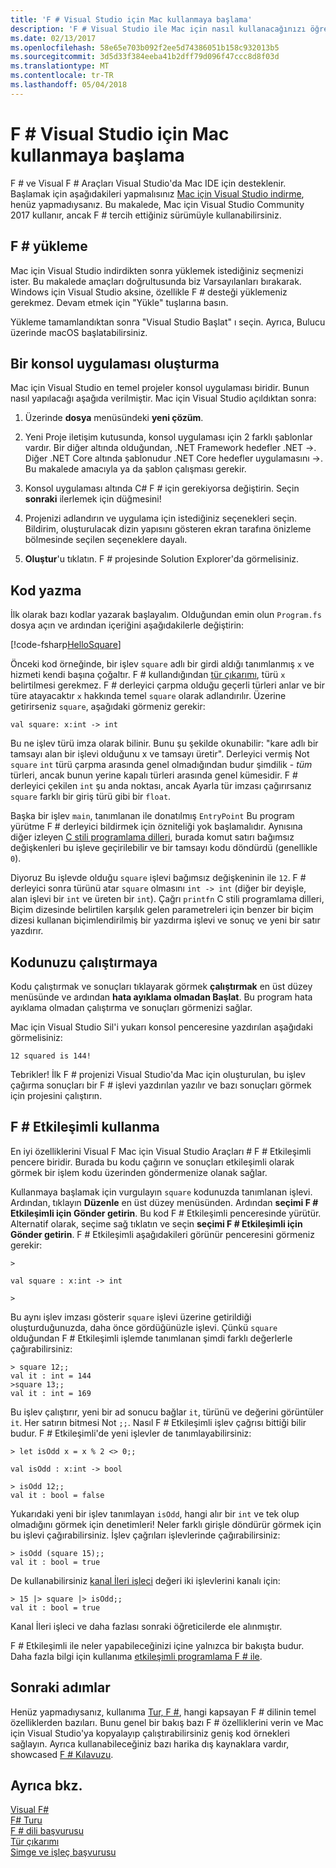 ```yaml
---
title: 'F # Visual Studio için Mac kullanmaya başlama'
description: 'F # Visual Studio ile Mac için nasıl kullanacağınızı öğrenin'
ms.date: 02/13/2017
ms.openlocfilehash: 58e65e703b092f2ee5d74386051b158c932013b5
ms.sourcegitcommit: 3d5d33f384eeba41b2dff79d096f47ccc8d8f03d
ms.translationtype: MT
ms.contentlocale: tr-TR
ms.lasthandoff: 05/04/2018
---
```

# <a name="get-started-with-f-in-visual-studio-for-mac"></a>F # Visual Studio için Mac kullanmaya başlama

F # ve Visual F # Araçları Visual Studio'da Mac IDE için desteklenir.  Başlamak için aşağıdakileri yapmalısınız [Mac için Visual Studio indirme](https://aka.ms/vsdownload?utm_source=mscom&utm_campaign=msdocs), henüz yapmadıysanız.  Bu makalede, Mac için Visual Studio Community 2017 kullanır, ancak F # tercih ettiğiniz sürümüyle kullanabilirsiniz.

## <a name="installing-f"></a>F # yükleme #

Mac için Visual Studio indirdikten sonra yüklemek istediğiniz seçmenizi ister.  Bu makalede amaçları doğrultusunda biz Varsayılanları bırakarak.  Windows için Visual Studio aksine, özellikle F # desteği yüklemeniz gerekmez.  Devam etmek için "Yükle" tuşlarına basın.

Yükleme tamamlandıktan sonra "Visual Studio Başlat" ı seçin.  Ayrıca, Bulucu üzerinde macOS başlatabilirsiniz.

## <a name="creating-a-console-application"></a>Bir konsol uygulaması oluşturma

Mac için Visual Studio en temel projeler konsol uygulaması biridir.  Bunun nasıl yapılacağı aşağıda verilmiştir.  Mac için Visual Studio açıldıktan sonra:

1. Üzerinde **dosya** menüsündeki **yeni çözüm**.

2.  Yeni Proje iletişim kutusunda, konsol uygulaması için 2 farklı şablonlar vardır.  Bir diğer altında olduğundan, .NET Framework hedefler .NET ->.  Diğer .NET Core altında şablonudur .NET Core hedefler uygulamasını ->.  Bu makalede amacıyla ya da şablon çalışması gerekir.

3. Konsol uygulaması altında C# F # için gerekiyorsa değiştirin.  Seçin **sonraki** ilerlemek için düğmesini!  

4. Projenizi adlandırın ve uygulama için istediğiniz seçenekleri seçin.  Bildirim, oluşturulacak dizin yapısını gösteren ekran tarafına önizleme bölmesinde seçilen seçeneklere dayalı.  

5. **Oluştur**'u tıklatın.  F # projesinde Solution Explorer'da görmelisiniz.

## <a name="writing-your-code"></a>Kod yazma

İlk olarak bazı kodlar yazarak başlayalım.  Olduğundan emin olun `Program.fs` dosya açın ve ardından içeriğini aşağıdakilerle değiştirin:

[!code-fsharp[HelloSquare](../../../samples/snippets/fsharp/getting-started/hello-square.fs)]

Önceki kod örneğinde, bir işlev `square` adlı bir girdi aldığı tanımlanmış `x` ve hizmeti kendi başına çoğaltır.  F # kullandığından [tür çıkarımı](../language-reference/type-inference.md), türü `x` belirtilmesi gerekmez.  F # derleyici çarpma olduğu geçerli türleri anlar ve bir türe atayacaktır `x` hakkında temel `square` olarak adlandırılır.  Üzerine getirirseniz `square`, aşağıdaki görmeniz gerekir:

```
val square: x:int -> int
```

Bu ne işlev türü imza olarak bilinir.  Bunu şu şekilde okunabilir: "kare adlı bir tamsayı alan bir işlevi olduğunu x ve tamsayı üretir".  Derleyici vermiş Not `square` `int` türü çarpma arasında genel olmadığından budur şimdilik - *tüm* türleri, ancak bunun yerine kapalı türleri arasında genel kümesidir.  F # derleyici çekilen `int` şu anda noktası, ancak Ayarla tür imzası çağırırsanız `square` farklı bir giriş türü gibi bir `float`.

Başka bir işlev `main`, tanımlanan ile donatılmış `EntryPoint` Bu program yürütme F # derleyici bildirmek için özniteliği yok başlamalıdır.  Aynısına diğer izleyen [C stili programlama dilleri](https://en.wikipedia.org/wiki/Entry_point#C_and_C.2B.2B), burada komut satırı bağımsız değişkenleri bu işleve geçirilebilir ve bir tamsayı kodu döndürdü (genellikle `0`).

Diyoruz Bu işlevde olduğu `square` işlevi bağımsız değişkeninin ile `12`.  F # derleyici sonra türünü atar `square` olmasını `int -> int` (diğer bir deyişle, alan işlevi bir `int` ve üreten bir `int`).  Çağrı `printfn` C stili programlama dilleri, Biçim dizesinde belirtilen karşılık gelen parametreleri için benzer bir biçim dizesi kullanan biçimlendirilmiş bir yazdırma işlevi ve sonuç ve yeni bir satır yazdırır.

## <a name="running-your-code"></a>Kodunuzu çalıştırmaya

Kodu çalıştırmak ve sonuçları tıklayarak görmek **çalıştırmak** en üst düzey menüsünde ve ardından **hata ayıklama olmadan Başlat**.  Bu program hata ayıklama olmadan çalıştırma ve sonuçları görmenizi sağlar.

Mac için Visual Studio Sil'i yukarı konsol penceresine yazdırılan aşağıdaki görmelisiniz:

```
12 squared is 144!
```

Tebrikler!  İlk F # projenizi Visual Studio'da Mac için oluşturulan, bu işlev çağırma sonuçları bir F # işlevi yazdırılan yazılır ve bazı sonuçları görmek için projesini çalıştırın.

## <a name="using-f-interactive"></a>F # Etkileşimli kullanma

En iyi özelliklerini Visual F Mac için Visual Studio Araçları # F # Etkileşimli pencere biridir.  Burada bu kodu çağırın ve sonuçları etkileşimli olarak görmek bir işlem kodu üzerinden göndermenize olanak sağlar.

Kullanmaya başlamak için vurgulayın `square` kodunuzda tanımlanan işlevi.  Ardından, tıklayın **Düzenle** en üst düzey menüsünden.  Ardından **seçimi F # Etkileşimli için Gönder getirin**.  Bu kod F # Etkileşimli penceresinde yürütür.  Alternatif olarak, seçime sağ tıklatın ve seçin **seçimi F # Etkileşimli için Gönder getirin**.  F # Etkileşimli aşağıdakileri görünür penceresini görmeniz gerekir:

```
>

val square : x:int -> int

>
```

Bu aynı işlev imzası gösterir `square` işlevi üzerine getirildiği oluşturduğunuzda, daha önce gördüğünüzle işlevi.  Çünkü `square` olduğundan F # Etkileşimli işlemde tanımlanan şimdi farklı değerlerle çağırabilirsiniz:

```
> square 12;;
val it : int = 144
>square 13;;
val it : int = 169
```

Bu işlev çalıştırır, yeni bir ad sonucu bağlar `it`, türünü ve değerini görüntüler `it`.  Her satırın bitmesi Not `;;`.  Nasıl F # Etkileşimli işlev çağrısı bittiği bilir budur.  F # Etkileşimli'de yeni işlevler de tanımlayabilirsiniz:

```
> let isOdd x = x % 2 <> 0;;

val isOdd : x:int -> bool

> isOdd 12;;
val it : bool = false
```

Yukarıdaki yeni bir işlev tanımlayan `isOdd`, hangi alır bir `int` ve tek olup olmadığını görmek için denetimleri!  Neler farklı girişle döndürür görmek için bu işlevi çağırabilirsiniz.  İşlev çağrıları işlevlerinde çağırabilirsiniz:

```
> isOdd (square 15);;
val it : bool = true
```

De kullanabilirsiniz [kanal İleri işleci](../language-reference/symbol-and-operator-reference/index.md) değeri iki işlevlerini kanalı için:

```
> 15 |> square |> isOdd;;
val it : bool = true
```

Kanal İleri işleci ve daha fazlası sonraki öğreticilerde ele alınmıştır.

F # Etkileşimli ile neler yapabileceğinizi içine yalnızca bir bakışta budur.  Daha fazla bilgi için kullanıma [etkileşimli programlama F # ile](../tutorials/fsharp-interactive/index.md).

## <a name="next-steps"></a>Sonraki adımlar

Henüz yapmadıysanız, kullanıma [Tur, F #](../tour.md), hangi kapsayan F # dilinin temel özelliklerden bazıları.  Bunu genel bir bakış bazı F # özelliklerini verin ve Mac için Visual Studio'ya kopyalayıp çalıştırabilirsiniz geniş kod örnekleri sağlayın.  Ayrıca kullanabileceğiniz bazı harika dış kaynaklara vardır, showcased [F # Kılavuzu](../index.md).

## <a name="see-also"></a>Ayrıca bkz.
 [Visual F#](../index.md)  
 [F# Turu](../tour.md)  
 [F # dili başvurusu](../language-reference/index.md)  
 [Tür çıkarımı](../language-reference/type-inference.md)  
 [Simge ve işleç başvurusu](../language-reference/symbol-and-operator-reference/index.md)  

